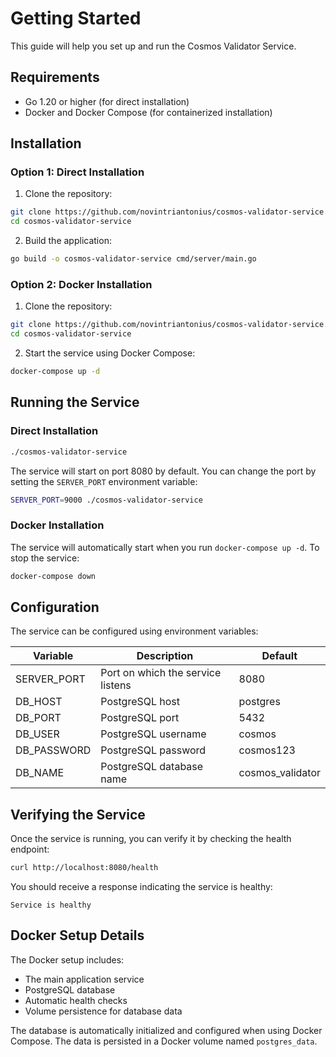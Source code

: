 # Getting Started

This guide will help you set up and run the Cosmos Validator Service.

## Requirements

- Go 1.20 or higher (for direct installation)
- Docker and Docker Compose (for containerized installation)

## Installation

### Option 1: Direct Installation
1. Clone the repository:
```sh
git clone https://github.com/novintriantonius/cosmos-validator-service.git
cd cosmos-validator-service
```

2. Build the application:
```sh
go build -o cosmos-validator-service cmd/server/main.go
```

### Option 2: Docker Installation
1. Clone the repository:
```sh
git clone https://github.com/novintriantonius/cosmos-validator-service.git
cd cosmos-validator-service
```

2. Start the service using Docker Compose:
```sh
docker-compose up -d
```

## Running the Service

### Direct Installation
```sh
./cosmos-validator-service
```

The service will start on port 8080 by default. You can change the port by setting the `SERVER_PORT` environment variable:

```sh
SERVER_PORT=9000 ./cosmos-validator-service
```

### Docker Installation
The service will automatically start when you run `docker-compose up -d`. To stop the service:

```sh
docker-compose down
```

## Configuration

The service can be configured using environment variables:

| Variable | Description | Default |
|----------|-------------|---------|
| SERVER_PORT | Port on which the service listens | 8080 |
| DB_HOST | PostgreSQL host | postgres |
| DB_PORT | PostgreSQL port | 5432 |
| DB_USER | PostgreSQL username | cosmos |
| DB_PASSWORD | PostgreSQL password | cosmos123 |
| DB_NAME | PostgreSQL database name | cosmos_validator |

## Verifying the Service

Once the service is running, you can verify it by checking the health endpoint:

```sh
curl http://localhost:8080/health
```

You should receive a response indicating the service is healthy:

```
Service is healthy
```

## Docker Setup Details

The Docker setup includes:
- The main application service
- PostgreSQL database
- Automatic health checks
- Volume persistence for database data

The database is automatically initialized and configured when using Docker Compose. The data is persisted in a Docker volume named `postgres_data`. 